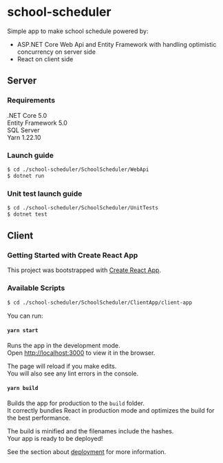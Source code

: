 # school-scheduler

Simple app to make school schedule powered by: 
* ASP.NET Core Web Api and Entity Framework with handling optimistic concurrency on server side 
* React on client side

## Server

### Requirements
.NET Core 5.0<br/>
Entity Framework 5.0 <br/>
SQL Server<br/>
Yarn 1.22.10 <br/>

### Launch guide
```bash
$ cd ./school-scheduler/SchoolScheduler/WebApi
$ dotnet run
```

### Unit test launch guide
```bash
$ cd ./school-scheduler/SchoolScheduler/UnitTests
$ dotnet test
```

## Client

### Getting Started with Create React App

This project was bootstrapped with [Create React App](https://github.com/facebook/create-react-app).

### Available Scripts

```bash
$ cd ./school-scheduler/SchoolScheduler/ClientApp/client-app
```
You can run:

#### `yarn start`

Runs the app in the development mode.\
Open [http://localhost:3000](http://localhost:3000) to view it in the browser.

The page will reload if you make edits.\
You will also see any lint errors in the console.


#### `yarn build`

Builds the app for production to the `build` folder.\
It correctly bundles React in production mode and optimizes the build for the best performance.

The build is minified and the filenames include the hashes.\
Your app is ready to be deployed!

See the section about [deployment](https://facebook.github.io/create-react-app/docs/deployment) for more information.

